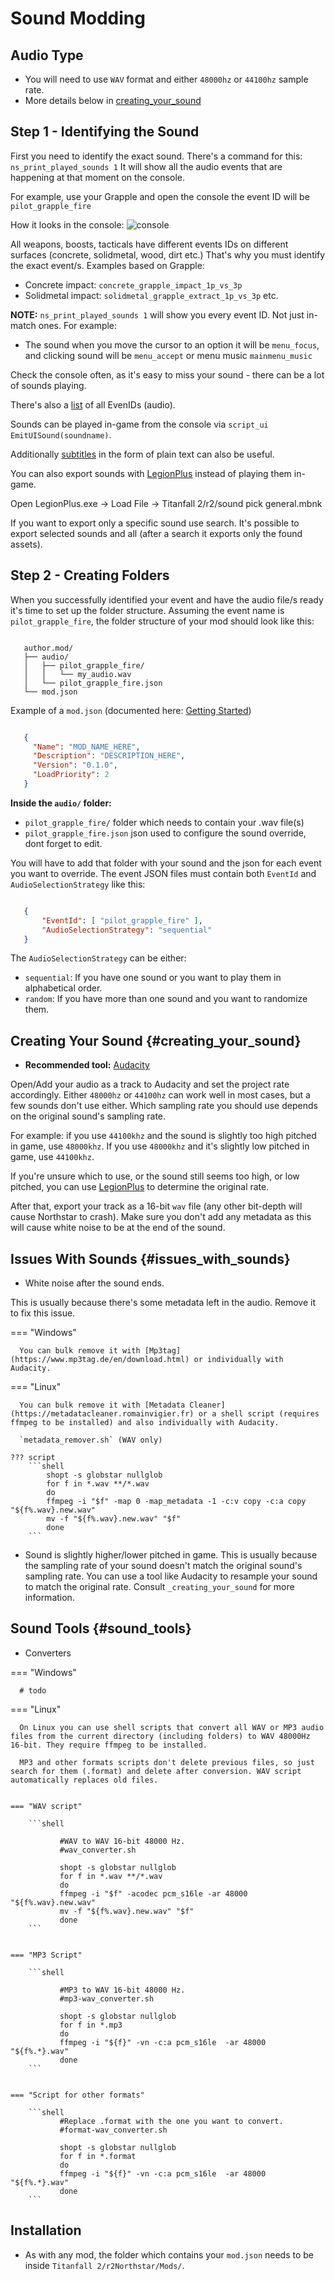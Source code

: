 # Sound Modding


## Audio Type

-  You will need to use `WAV` format and either `48000hz` or `44100hz` sample rate.
-  More details below in [creating_your_sound](#creating_your_sound)

## Step 1 - Identifying the Sound

First you need to identify the exact sound. There's a command for this:
`ns_print_played_sounds 1` It will show all the audio events that
are happening at that moment on the console.

For example, use your Grapple and open the console the event ID will be
`pilot_grapple_fire`

How it looks in the console: ![console](https://raw.githubusercontent.com/rwynx/audio-overriding-northstar/main/Images/audioeventeample.png)

All weapons, boosts, tacticals have different events IDs on different surfaces (concrete, solidmetal, wood, dirt etc.)
That's why you must identify the exact event/s. Examples based on Grapple:

-  Concrete impact: `concrete_grapple_impact_1p_vs_3p`
-  Solidmetal impact: `solidmetal_grapple_extract_1p_vs_3p` etc.


**NOTE:** `ns_print_played_sounds 1` will show you every event ID. Not
just in-match ones. For example:

- The sound when you move the cursor to an option it will be `menu_focus`, and clicking sound will be `menu_accept` or menu music `mainmenu_music`

Check the console often, as it's easy to miss your sound - there can be a lot of sounds playing.

There's also a [list](https://gist.github.com/begin-theadventure/84c46e803aa358b102d754ff992ae9e4) of all EvenIDs (audio).

Sounds can be played in-game from the console via `script_ui EmitUISound(soundname)`.

Additionally [subtitles](https://gist.github.com/begin-theadventure/cf941af91cd158de4fde747ec78c2902) in the form of plain text can also be useful.

You can also export sounds with [LegionPlus](https://github.com/r-ex/LegionPlus) instead of playing them in-game.

Open LegionPlus.exe -> Load File -> Titanfall 2/r2/sound pick general.mbnk

If you want to export only a specific sound use search. It's possible to export selected sounds and all (after a search it exports only the found assets).

## Step 2 - Creating Folders

When you successfully identified your event and have the audio file/s
ready it's time to set up the folder structure.
Assuming the event name is `pilot_grapple_fire`, the folder structure of your mod should look like this:

```text

   author.mod/
   ├── audio/
   │   ├── pilot_grapple_fire/
   │   │   └── my_audio.wav
   │   └── pilot_grapple_fire.json
   └── mod.json
```


Example of a `mod.json` (documented here: [Getting Started](../gettingstarted.md))


```json

   {
     "Name": "MOD_NAME_HERE",
     "Description": "DESCRIPTION_HERE",
     "Version": "0.1.0",
     "LoadPriority": 2
   }
```


**Inside the `audio/` folder:**

-  `pilot_grapple_fire/` folder which needs to contain your .wav file(s)
-  `pilot_grapple_fire.json` json used to configure the sound override, dont forget to edit.

You will have to add that folder with your sound and the json for each event you want to override.
The event JSON files must contain both `EventId` and `AudioSelectionStrategy` like this:


```json

   {
       "EventId": [ "pilot_grapple_fire" ],
       "AudioSelectionStrategy": "sequential"
   }
```

The `AudioSelectionStrategy` can be either:

- `sequential`: If you have one sound or you want to play them in alphabetical order.
- `random`: If you have more than one sound and you want to randomize them.


## Creating Your Sound {#creating_your_sound}

- **Recommended tool:** [Audacity](https://www.audacityteam.org/download/)

Open/Add your audio as a track to Audacity and set the project rate accordingly.
Either `48000hz` or `44100hz` can work well in most cases, but a few sounds don't use either. Which sampling rate you should use depends on the original sound's sampling rate.

For example: if you use `44100khz` and the sound is slightly too high pitched in game, use `48000khz`. If you use `48000khz` and it's slightly low pitched in game, use `44100khz`.

If you're unsure which to use, or the sound still seems too high, or low pitched, you can use [LegionPlus](https://github.com/r-ex/LegionPlus) to determine the original rate.

After that, export your track as a 16-bit `wav` file (any other bit-depth will cause Northstar to crash).
Make sure you don't add any metadata as this will cause white noise to be at the end of the sound.


## Issues With Sounds {#issues_with_sounds}

- White noise after the sound ends.

This is usually because there's some metadata left in the audio. Remove it to fix this issue.


=== "Windows"

      You can bulk remove it with [Mp3tag](https://www.mp3tag.de/en/download.html) or individually with Audacity.

=== "Linux"

      You can bulk remove it with [Metadata Cleaner](https://metadatacleaner.romainvigier.fr) or a shell script (requires ffmpeg to be installed) and also individually with Audacity.

      `metadata_remover.sh` (WAV only)

    ??? script
        ```shell
            shopt -s globstar nullglob
            for f in *.wav **/*.wav
            do
            ffmpeg -i "$f" -map 0 -map_metadata -1 -c:v copy -c:a copy "${f%.wav}.new.wav"
            mv -f "${f%.wav}.new.wav" "$f"
            done
        ```

- Sound is slightly higher/lower pitched in game. This is usually because the sampling rate of your sound doesn't match the original sound's sampling rate. You can use a tool like Audacity to resample your sound to match the original rate. Consult `_creating_your_sound` for more information.

## Sound Tools {#sound_tools}

- Converters


=== "Windows"

      # todo

=== "Linux"

      On Linux you can use shell scripts that convert all WAV or MP3 audio files from the current directory (including folders) to WAV 48000Hz 16-bit. They require ffmpeg to be installed.

      MP3 and other formats scripts don't delete previous files, so just search for them (.format) and delete after conversion. WAV script automatically replaces old files.


    === "WAV script"

        ```shell

               #WAV to WAV 16-bit 48000 Hz.
               #wav_converter.sh

               shopt -s globstar nullglob
               for f in *.wav **/*.wav
               do
               ffmpeg -i "$f" -acodec pcm_s16le -ar 48000 "${f%.wav}.new.wav"
               mv -f "${f%.wav}.new.wav" "$f"
               done
        ```


    === "MP3 Script"

        ```shell

               #MP3 to WAV 16-bit 48000 Hz.
               #mp3-wav_converter.sh

               shopt -s globstar nullglob
               for f in *.mp3
               do
               ffmpeg -i "${f}" -vn -c:a pcm_s16le  -ar 48000 "${f%.*}.wav"
               done
        ```


    === "Script for other formats"

        ```shell
               #Replace .format with the one you want to convert.
               #format-wav_converter.sh

               shopt -s globstar nullglob
               for f in *.format
               do
               ffmpeg -i "${f}" -vn -c:a pcm_s16le  -ar 48000 "${f%.*}.wav"
               done
        ```

## Installation

-  As with any mod, the folder which contains your `mod.json` needs to be inside `Titanfall 2/r2Northstar/Mods/`.

